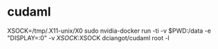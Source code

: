 # cudaml

XSOCK=/tmp/.X11-unix/X0
sudo nvidia-docker run -ti -v $PWD:/data -e "DISPLAY=:0" -v $XSOCK:$XSOCK dciangot/cudaml root -l
